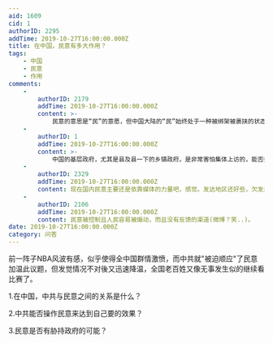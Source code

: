 ```yaml
---
aid: 1609
cid: 1
authorID: 2295
addTime: 2019-10-27T16:00:00.000Z
title: 在中国，民意有多大作用？
tags:
    - 中国
    - 民意
    - 作用
comments:
    -
        authorID: 2179
        addTime: 2019-10-27T16:00:00.000Z
        content: >-
            民意的意思是“民”的意愿，但中国大陆的“民”始终处于一种被绑架被裹挟的状态，因此在某组织而言都是可控活动，那这种“民意”他就会自然表现出随时出现也可能随时消失的现象。事件缺乏真实作为基础，又怎么可能具有持续性。其实，在那些坚持上访多年的人身上，才体现出真实民意（只是体现，并不是说上访就是正确的）。
    -
        authorID: 1
        addTime: 2019-10-27T16:00:00.000Z
        content: >-
            中国的基层政府，尤其是县及县一下的乡镇政府，是非常害怕集体上访的，能否控制和化解集体上访是非常重要的考核标准。因此，在中国上访就不要单打独斗了。从这个意义上，基层政府理论上是不敢激起太大的民愤。
    -
        authorID: 2329
        addTime: 2019-10-27T16:00:00.000Z
        content: 现在国内民意主要还是依靠媒体的力量吧，感觉。发达地区还好些，欠发达地区就差很多，希望大家集体提高素质吧
    -
        authorID: 2106
        addTime: 2019-10-27T16:00:00.000Z
        content: 民意被控制且人民容易被煽动，而且没有反馈的渠道(微博？笑..)。
date: 2019-10-27T16:00:00.000Z
category: 问答
---
```


前一阵子NBA风波有感，似乎使得全中国群情激愤，而中共就"被迫顺应"了民意加温此议题，但发觉情况不对後又迅速降温，全国老百姓又像无事发生似的继续看比赛了。

1.在中国，中共与民意之间的关系是什么？

2.中共能否操作民意来达到自己要的效果？

3.民意是否有胁持政府的可能？

